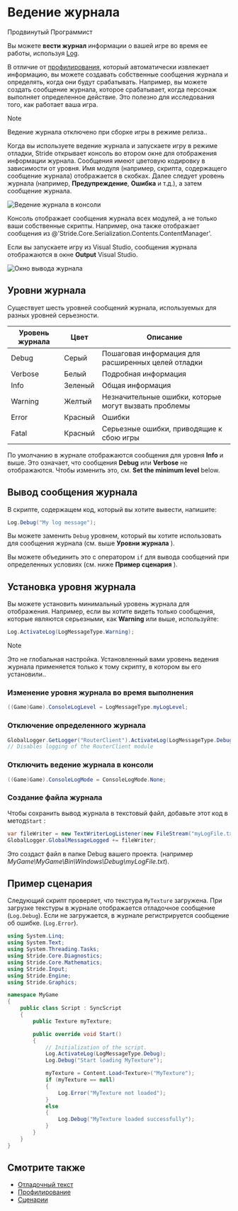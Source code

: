 ﻿# Ведение журнала

<span class="badge text-bg-primary">Продвинутый</span>
<span class="badge text-bg-success">Программист</span>

Вы можете **вести журнал** информации о вашей игре во время ее работы, используя [Log](xref:Stride.Engine.ScriptComponent.Log).

В отличие от [профилирования](profiling.md), который автоматически извлекает информацию, вы можете создавать собственные сообщения журнала и определять, когда они будут срабатывать. Например, вы можете создать сообщение журнала, которое срабатывает, когда персонаж выполняет определенное действие. Это полезно для исследования того, как работает ваша игра.

>[!Note]
>Ведение журнала отключено при сборке игры в режиме релиза..

Когда вы используете ведение журнала и запускаете игру в режиме отладки, Stride открывает консоль во втором окне для отображения информации журнала. Сообщения имеют цветовую кодировку в зависимости от уровня.
Имя модуля (например, скрипта, содержащего сообщение журнала) отображается в скобках. Далее следует уровень журнала (например, **Предупреждение**, **Ошибка** и т.д.), а затем сообщение журнала.

![Ведение журнала в консоли](media/logging-in-console.png)

Консоль отображает сообщения журнала всех модулей, а не только ваши собственные скрипты. Например, она также отображает сообщения из @'Stride.Core.Serialization.Contents.ContentManager'.

Если вы запускаете игру из Visual Studio, сообщения журнала отображаются в окне **Output** Visual Studio.

![Окно вывода журнала](media/log-output-in-visual-studio.png)

## Уровни журнала

Существует шесть уровней сообщений журнала, используемых для разных уровней серьезности.

| Уровень журнала | Цвет| Описание
|-----------|-------|-----
| Debug | Серый| Пошаговая информация для расширенных целей отладки
| Verbose | Белый| Подробная информация
| Info |Зеленый| Общая информация
| Warning | Желтый | Незначительные ошибки, которые могут вызвать проблемы
| Error | Красный |Ошибки
| Fatal | Красный | Серьезные ошибки, приводящие к сбою игры

По умолчанию в журнале отображаются сообщения для уровня **Info** и выше. Это означает, что сообщения **Debug** или **Verbose** не отображаются. Чтобы изменить это, см. **Set the minimum level** below.

## Вывод сообщения журнала

В скрипте, содержащем код, который вы хотите вывести, напишите:

```cs
Log.Debug("My log message");
```

Вы можете заменить `Debug` уровнем, который вы хотите использовать для сообщения журнала (см. выше **Уровни журнала** ).

Вы можете объединить это с оператором `if`  для вывода сообщений при определенных условиях (см. ниже **Пример сценария** ).

## Установка уровня журнала

Вы можете установить минимальный уровень журнала для отображения. Например, если вы хотите видеть только сообщения, которые являются серьезными, как **Warning** или выше, используйте:

```cs
Log.ActivateLog(LogMessageType.Warning);
```

>[!Note]
>Это не глобальная настройка. Установленный вами уровень ведения журнала применяется только к тому скрипту, в котором вы его установили..

### Изменение уровня журнала во время выполнения

```cs
((Game)Game).ConsoleLogLevel = LogMessageType.myLogLevel;
```

### Отключение определенного журнала

```cs
GlobalLogger.GetLogger("RouterClient").ActivateLog(LogMessageType.Debug, LogMessageType.Fatal, false); 
// Disables logging of the RouterClient module
```

### Отключить ведение журнала в консоли

```cs
((Game)Game).ConsoleLogMode = ConsoleLogMode.None;
```

### Создание файла журнала

Чтобы сохранить вывод журнала в текстовый файл, добавьте этот код в метод`Start` :

```cs
var fileWriter = new TextWriterLogListener(new FileStream("myLogFile.txt", FileMode.Create));
GlobalLogger.GlobalMessageLogged += fileWriter;
```

Это создаст файл в папке Debug вашего проекта. (например *MyGame\MyGame\Bin\Windows\Debug\myLogFile.txt*).

## Пример сценария

Следующий скрипт проверяет, что текстура `MyTexture` загружена. При загрузке текстуры в журнале отображается отладочное сообщение (`Log.Debug`). Если не загружается, в журнале регистрируется сообщение об ошибке. (`Log.Error`).

```cs
using System.Linq;
using System.Text;
using System.Threading.Tasks;
using Stride.Core.Diagnostics;
using Stride.Core.Mathematics;
using Stride.Input;
using Stride.Engine;
using Stride.Graphics;

namespace MyGame
{
    public class Script : SyncScript
    {
		public Texture myTexture;

        public override void Start()
        {
            // Initialization of the script.
            Log.ActivateLog(LogMessageType.Debug);
            Log.Debug("Start loading MyTexture");

            myTexture = Content.Load<Texture>("MyTexture");
            if (myTexture == null)
            {
                Log.Error("MyTexture not loaded");
            }
            else
            {
                Log.Debug("MyTexture loaded successfully");
            }
        }
    }
}
```

## Смотрите также

* [Отладочный текст](debug-text.md)
* [Профилирование](profiling.md)
* [Сценарии](../scripts/index.md)